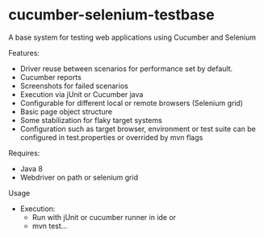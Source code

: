 # cucumber-selenium-testbase

A base system for testing web applications using Cucumber and Selenium

Features:
- Driver reuse between scenarios for performance set by default.
- Cucumber reports
- Screenshots for failed scenarios
- Execution via jUnit or Cucumber java
- Configurable for different local or remote browsers (Selenium grid)
- Basic page object structure
- Some stabilization for flaky target systems
- Configuration such as target browser, environment or test suite can be configured in test.properties or overrided by mvn flags

Requires:
- Java 8
- Webdriver on path or selenium grid

Usage
- Execution:
  - Run with jUnit or cucumber runner in ide or
  - mvn test...
